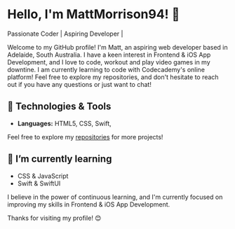 # Hello, I'm MattMorrison94! 👋

Passionate Coder | Aspiring Developer | <!-- Open Source Contributor -->

Welcome to my GitHub profile! I'm Matt, an aspiring web developer based in Adelaide, South Australia. I have a keen interest in Frontend & iOS App Development, and I love to code, workout and play video games in my downtine. I am currently learning to code with Codecademy's online platform! Feel free to explore my repositories, and don't hesitate to reach out if you have any questions or just want to chat!

## 🔧 Technologies & Tools

- **Languages:** HTML5, CSS, Swift, 
<!--- **Frameworks & Libraries:** [Frameworks and Libraries]
- **Tools & Technologies:** [Tools and Technologies] -->

<!--## 🚀 Projects

Here are some of the projects I'm currently working on or have completed:

1. [Project Name](Link to the project): Brief description of the project.
2. [Project Name](Link to the project): Brief description of the project.
3. [Project Name](Link to the project): Brief description of the project. -->

Feel free to explore my [repositories](https://github.com/MattMorrison94) for more projects!

## 🌱 I’m currently learning

- CSS & JavaScript
- Swift & SwiftUI

I believe in the power of continuous learning, and I'm currently focused on improving my skills in Frontend & iOS App Development.

<!-- ## 📫 Let's Connect

- LinkedIn: [Your LinkedIn Profile](Link to LinkedIn)
- Twitter: [@YourTwitterHandle](Link to Twitter)
- Portfolio: [Your Portfolio Website](Link to Portfolio)

Feel free to connect with me. I'm always open to interesting conversations and collaboration! --> 

<!-- ## 🤝 Open Source Contributions

I'm passionate about contributing to open source. Here are some of my contributions:

1. [Contribution Name](Link to Contribution): Brief description.
2. [Contribution Name](Link to Contribution): Brief description.

Check out my [GitHub Gists](https://gist.github.com/your-username) for more snippets and smaller projects.

## 💬 Let's Discuss

 I'm always interested in discussing [Your Interests or Topics]. If you have any questions, suggestions, or just want to chat, feel free to [open an issue](https://github.com/your-username/your-repo/issues) on one of my repositories or send me a message! -->

<!-- ## 📊 GitHub Stats

![Your GitHub Stats](https://github-readme-stats.vercel.app/api?username=your-username&show_icons=true&theme=radical) --> 

Thanks for visiting my profile! 😊
